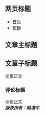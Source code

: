 <html>
<body>
<article>
	<hgroup> 
	<h1>网页标题</h1>
	<footer>    
		<ul>        
			<li>
				<nav>
					 <a href="首页">首页</a>
				</nav>  
			</li>        
			<li>
				<nav>
					 <a href="帮助">帮助</a>
				</nav>
			</li>        
		</ul>
	</footer>
			<h2>文章主标题</h2>   
			<h2>文章子标题</h2>   
			文章正文
			<h3>评论标题</h3>
			评论正文
		<b>	
			<address>     
					版权所有：陆凌牛  
			</address>  
		</b>
	</hgroup>
</article>
</body>
</html>
